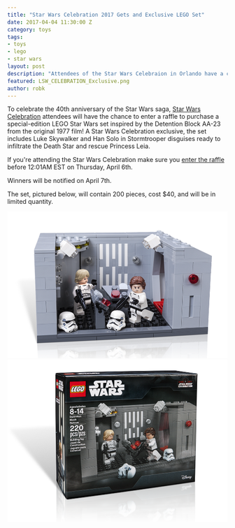 ```yaml
---
title: "Star Wars Celebration 2017 Gets and Exclusive LEGO Set"
date: 2017-04-04 11:30:00 Z
category: toys
tags:
- toys
- lego
- star wars
layout: post
description: "Attendees of the Star Wars Celebraion in Orlando have a chance to win the ability to purchase and exclusive LEGO set."
featured: LSW_CELEBRATION_Exclusive.png
author: robk
---
```


To celebrate the 40th anniversary of the Star Wars saga, [Star Wars Celebration](http://www.starwarscelebration.com) attendees will have the chance to enter a raffle to purchase a special-edition LEGO Star Wars set inspired by the Detention Block AA-23 from the original 1977 film! A Star Wars Celebration exclusive, the set includes Luke Skywalker and Han Solo in Stormtrooper disguises ready to infiltrate the Death Star and rescue Princess Leia.

If you're attending the Star Wars Celebration make sure you [enter the raffle](http://www.starwarscelebration.com/Events/LEGO-lottery/) before 12:01AM EST on Thursday, April 6th.

Winners will be notified on April 7th.

The set, pictured below, will contain 200 pieces, cost $40, and will be in limited quantity.

![LSW_CELEBRATION_Exclusive_Model](/images/LEGO/LSW_CELEBRATION_Exclusive_Model.png)
![LSW_CELEBRATION_Exclusive](/images/LEGO/LSW_CELEBRATION_Exclusive.png)